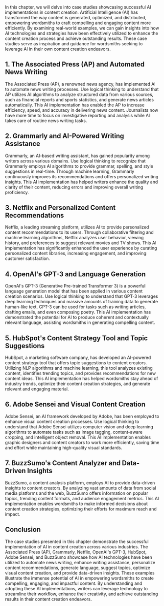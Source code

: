 
In this chapter, we will delve into case studies showcasing successful AI implementations in content creation. Artificial Intelligence (AI) has transformed the way content is generated, optimized, and distributed, empowering wordsmiths to craft compelling and engaging content more efficiently. By examining real-world examples, we can gain insights into how AI technologies and strategies have been effectively utilized to enhance the content creation process and achieve outstanding results. These case studies serve as inspiration and guidance for wordsmiths seeking to leverage AI in their own content creation endeavors.

1\. The Associated Press (AP) and Automated News Writing
-------------------------------------------------------

The Associated Press (AP), a renowned news agency, has implemented AI to automate news writing processes. Use logical thinking to understand that AP utilizes AI algorithms to analyze structured data from various sources, such as financial reports and sports statistics, and generate news articles automatically. This AI implementation has enabled the AP to increase efficiency, speed, and accuracy in delivering news content. Journalists now have more time to focus on investigative reporting and analysis while AI takes care of routine news writing tasks.

2\. Grammarly and AI-Powered Writing Assistance
----------------------------------------------

Grammarly, an AI-based writing assistant, has gained popularity among writers across various domains. Use logical thinking to recognize that Grammarly employs AI algorithms to provide grammar, spelling, and style suggestions in real-time. Through machine learning, Grammarly continuously improves its recommendations and offers personalized writing insights. This AI implementation has helped writers enhance the quality and clarity of their content, reducing errors and improving overall writing proficiency.

3\. Netflix and Personalized Content Recommendations
---------------------------------------------------

Netflix, a leading streaming platform, utilizes AI to provide personalized content recommendations to its users. Through collaborative filtering and machine learning algorithms, Netflix analyzes user behavior, viewing history, and preferences to suggest relevant movies and TV shows. This AI implementation has significantly enhanced the user experience by curating personalized content libraries, increasing engagement, and improving customer satisfaction.

4\. OpenAI's GPT-3 and Language Generation
-----------------------------------------

OpenAI's GPT-3 (Generative Pre-trained Transformer 3) is a powerful language generation model that has been applied in various content creation scenarios. Use logical thinking to understand that GPT-3 leverages deep learning techniques and massive amounts of training data to generate human-like text. GPT-3 can be used for tasks such as writing articles, drafting emails, and even composing poetry. This AI implementation has demonstrated the potential for AI to produce coherent and contextually relevant language, assisting wordsmiths in generating compelling content.

5\. HubSpot's Content Strategy Tool and Topic Suggestions
--------------------------------------------------------

HubSpot, a marketing software company, has developed an AI-powered content strategy tool that offers topic suggestions to content creators. Utilizing NLP algorithms and machine learning, this tool analyzes existing content, identifies trending topics, and provides recommendations for new content ideas. This AI implementation has helped wordsmiths stay ahead of industry trends, optimize their content creation strategies, and generate relevant and engaging material.

6\. Adobe Sensei and Visual Content Creation
-------------------------------------------

Adobe Sensei, an AI framework developed by Adobe, has been employed to enhance visual content creation processes. Use logical thinking to understand that Adobe Sensei utilizes computer vision and deep learning algorithms to automate tasks such as image tagging, content-aware cropping, and intelligent object removal. This AI implementation enables graphic designers and content creators to work more efficiently, saving time and effort while maintaining high-quality visual standards.

7\. BuzzSumo's Content Analyzer and Data-Driven Insights
-------------------------------------------------------

BuzzSumo, a content analysis platform, employs AI to provide data-driven insights to content creators. By analyzing vast amounts of data from social media platforms and the web, BuzzSumo offers information on popular topics, trending content formats, and audience engagement metrics. This AI implementation enables wordsmiths to make informed decisions about content creation strategies, optimizing their efforts for maximum reach and impact.

Conclusion
----------

The case studies presented in this chapter demonstrate the successful implementation of AI in content creation across various industries. The Associated Press (AP), Grammarly, Netflix, OpenAI's GPT-3, HubSpot, Adobe Sensei, and BuzzSumo showcase how AI technologies have been utilized to automate news writing, enhance writing assistance, personalize content recommendations, generate language, suggest topics, optimize visual content creation, and provide data-driven insights. These examples illustrate the immense potential of AI in empowering wordsmiths to create compelling, engaging, and impactful content. By understanding and adopting these AI implementations, writers can leverage technology to streamline their workflow, enhance their creativity, and achieve outstanding results in their content creation endeavors.

